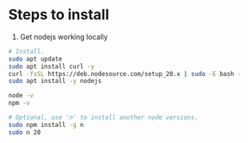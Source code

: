 # Steps to install

1. Get nodejs working locally

```bash
# Install. 
sudo apt update
sudo apt install curl -y
curl -fsSL https://deb.nodesource.com/setup_20.x | sudo -E bash -
sudo apt install -y nodejs

node -v
npm -v

# Optional, use 'n' to install another node versions.
sudo npm install -g n
sudo n 20


